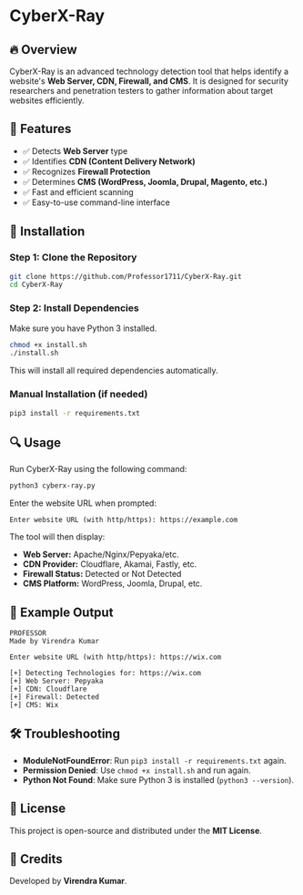 # CyberX-Ray

## 🔥 Overview
CyberX-Ray is an advanced technology detection tool that helps identify a website's **Web Server, CDN, Firewall, and CMS**. It is designed for security researchers and penetration testers to gather information about target websites efficiently.

## 🚀 Features
- ✅ Detects **Web Server** type
- ✅ Identifies **CDN (Content Delivery Network)**
- ✅ Recognizes **Firewall Protection**
- ✅ Determines **CMS (WordPress, Joomla, Drupal, Magento, etc.)**
- ✅ Fast and efficient scanning
- ✅ Easy-to-use command-line interface

## 📌 Installation
### **Step 1: Clone the Repository**
```bash
git clone https://github.com/Professor1711/CyberX-Ray.git
cd CyberX-Ray
```

### **Step 2: Install Dependencies**
Make sure you have Python 3 installed.
```bash
chmod +x install.sh
./install.sh
```
This will install all required dependencies automatically.

### **Manual Installation** (if needed)
```bash
pip3 install -r requirements.txt
```

## 🔍 Usage
Run CyberX-Ray using the following command:
```bash
python3 cyberx-ray.py
```
Enter the website URL when prompted:
```
Enter website URL (with http/https): https://example.com
```
The tool will then display:
- **Web Server:** Apache/Nginx/Pepyaka/etc.
- **CDN Provider:** Cloudflare, Akamai, Fastly, etc.
- **Firewall Status:** Detected or Not Detected
- **CMS Platform:** WordPress, Joomla, Drupal, etc.

## 📌 Example Output
```
PROFESSOR
Made by Virendra Kumar

Enter website URL (with http/https): https://wix.com

[+] Detecting Technologies for: https://wix.com
[+] Web Server: Pepyaka
[+] CDN: Cloudflare
[+] Firewall: Detected
[+] CMS: Wix
```

## 🛠️ Troubleshooting
- **ModuleNotFoundError**: Run `pip3 install -r requirements.txt` again.
- **Permission Denied**: Use `chmod +x install.sh` and run again.
- **Python Not Found**: Make sure Python 3 is installed (`python3 --version`).

## 📜 License
This project is open-source and distributed under the **MIT License**.

## 🤝 Credits
Developed by **Virendra Kumar**.
